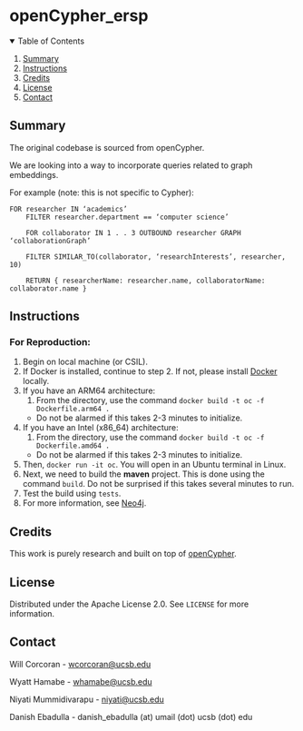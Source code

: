 # openCypher_ersp

<!-- TABLE OF CONTENTS -->
<details open="open">
  <summary>Table of Contents</summary>
  <ol>
    <li>
      <a href="#summary">Summary</a>
    </li>
    <li><a href="#instructions">Instructions</a></li>
    <li><a href="#credits">Credits</a></li>
    <li><a href="#license">License</a></li>
    <li><a href="#contact">Contact</a></li>
  </ol>
</details>

<!-- ABOUT THE PROJECT -->

## Summary

The original codebase is sourced from openCypher.

We are looking into a way to incorporate queries related to graph embeddings. 

For example (note: this is not specific to Cypher):
```
FOR researcher IN ‘academics’
	FILTER researcher.department == ‘computer science’

	FOR collaborator IN 1 . . 3 OUTBOUND researcher GRAPH ‘collaborationGraph’

	FILTER SIMILAR_TO(collaborator, ‘researchInterests’, researcher, 10)

	RETURN { researcherName: researcher.name, collaboratorName: collaborator.name }
```
<!-- Instructions -->
## Instructions
### For Reproduction:
1. Begin on local machine (or CSIL). 
2. If Docker is installed, continue to step 2. If not, please install [Docker](https://www.docker.com/) locally.
3. If you have an ARM64 architecture:
   1. From the directory, use the command ```docker build -t oc -f Dockerfile.arm64 .```
   - Do not be alarmed if this takes 2-3 minutes to initialize.
4. If you have an Intel (x86_64) architecture:
   1. From the directory, use the command ```docker build -t oc -f Dockerfile.amd64 .```
   - Do not be alarmed if this takes 2-3 minutes to initialize.
5. Then, ```docker run -it oc```. You will open in an Ubuntu terminal in Linux.
6. Next, we need to build the **maven** project. This is done using the command ```build```. Do not be surprised if this takes several minutes to run.
7. Test the build using ```tests```.
8. For more information, see [Neo4j](https://neo4j.com/developer/contributing-code/).


<!-- Credits -->
## Credits
This work is purely research and built on top of [openCypher](https://github.com/opencypher/openCypher).

<!-- LICENSE -->
## License

Distributed under the Apache License 2.0. See `LICENSE` for more information.

<!-- CONTACT -->
## Contact

Will Corcoran - wcorcoran@ucsb.edu

Wyatt Hamabe - whamabe@ucsb.edu

Niyati Mummidivarapu - niyati@ucsb.edu

Danish Ebadulla - danish_ebadulla (at) umail (dot) ucsb (dot) edu
